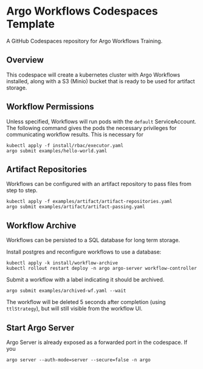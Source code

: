 # Argo Workflows Codespaces Template

A GitHub Codespaces repository for Argo Workflows Training.

## Overview

This codespace will create a kubernetes cluster with Argo Workflows installed, along with a
S3 (Minio) bucket that is ready to be used for artifact storage.

## Workflow Permissions

Unless specified, Workflows will run pods with the `default` ServiceAccount. The following
command gives the pods the necessary privileges for communicating workflow results. This
is necessary for 

```
kubectl apply -f install/rbac/executor.yaml
argo submit examples/hello-world.yaml
```

## Artifact Repositories

Workflows can be configured with an artifact repository to pass files from step to step.

```
kubectl apply -f examples/artifact/artifact-repositories.yaml
argo submit examples/artifact/artifact-passing.yaml
```

## Workflow Archive

Workflows can be persisted to a SQL database for long term storage.

Install postgres and reconfigure workflows to use a database:

```
kubectl apply -k install/workflow-archive
kubectl rollout restart deploy -n argo argo-server workflow-controller
```

Submit a workflow with a label indicating it should be archived.

```
argo submit examples/archived-wf.yaml --wait
```

The workflow will be deleted 5 seconds after completion (using `ttlStrategy`), but will still visible from the workflow UI.


## Start Argo Server

Argo Server is already exposed as a forwarded port in the codespace. If you

```
argo server --auth-mode=server --secure=false -n argo
```

